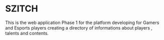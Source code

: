 # SZITCH
This is the web application Phase 1 for the platform developing for Gamers and Esports players creating a directory of informations about players , talents and contents.
